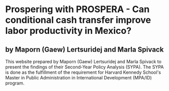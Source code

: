 # Prospering with PROSPERA - Can conditional cash transfer improve labor productivity in Mexico?
## by Maporn (Gaew) Lertsuridej and Marla Spivack

This website prepared by Maporn (Gaew) Lertsuridej and Marla Spivack to present the findings of their Second-Year Policy Analysis (SYPA). The SYPA is done as the fulfillment of the requirement for Harvard Kennedy School's Master in Public Administration in International Development (MPA/ID) program.


